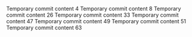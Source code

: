Temporary commit content 4
Temporary commit content 8
Temporary commit content 26
Temporary commit content 33
Temporary commit content 47
Temporary commit content 49
Temporary commit content 51
Temporary commit content 63
